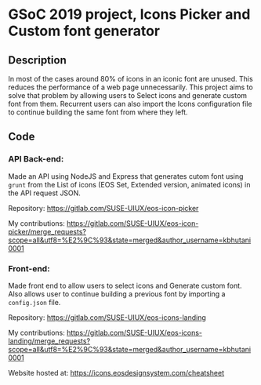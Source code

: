 # GSoC 2019 project, Icons Picker and Custom font generator

## Description
In most of the cases around 80% of icons in an iconic font are unused. This reduces the performance of a web page unnecessarily. This project aims to solve that problem by allowing users to Select icons and generate custom font from them. Recurrent users can also import the Icons configuration file to continue building the same font from where they left.

## Code

### API Back-end:
Made an API using NodeJS and Express that generates cutom font using `grunt` from the List of icons (EOS Set, Extended version, animated icons) in the API request JSON.

Repository: https://gitlab.com/SUSE-UIUX/eos-icon-picker

My contributions: https://gitlab.com/SUSE-UIUX/eos-icon-picker/merge_requests?scope=all&utf8=%E2%9C%93&state=merged&author_username=kbhutani0001


### Front-end:
Made front end to allow users to select icons and Generate custom font. Also allows user to continue building a previous font by importing a `config.json` file.

Repository: https://gitlab.com/SUSE-UIUX/eos-icons-landing

My contributions: https://gitlab.com/SUSE-UIUX/eos-icons-landing/merge_requests?scope=all&utf8=%E2%9C%93&state=merged&author_username=kbhutani0001

Website hosted at: https://icons.eosdesignsystem.com/cheatsheet
